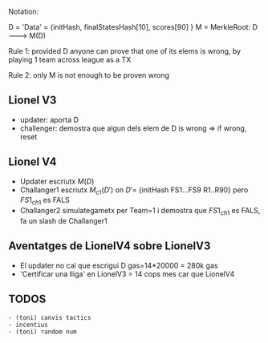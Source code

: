 Notation:

D = 'Data' = {initHash, finalStatesHash[10], scores[90] }
M = MerkleRoot:   D ---> M(D) 


Rule 1: provided D anyone can prove that one of its elems is wrong, by playing 1 team across league as a TX

Rule 2: only M is not enough to be proven wrong


## Lionel V3

- updater:  aporta D
- challenger: demostra que algun dels elem de D is wrong => if wrong, reset



## Lionel V4

- Updater escriutx $M(D)$
- Challanger1 escriutx $M_{c1}(D')$ on $D'$= {initHash FS1...FS9  R1..R90} pero $FS1_{ch1}$ es FALS
- Challanger2 simulategametx per Team=1 i demostra que $FS1_{ch1}$ es FALS, fa un slash de Challanger1

## Aventatges de LionelV4 sobre LionelV3

- El updater no cal que escrigui D gas=14*20000 = 280k gas
- 'Certificar una lliga' en LionelV3 = 14 cops mes car que LionelV4

## TODOS
    - (toni) canvis tactics
    - incentius
    - (toni) random num
















